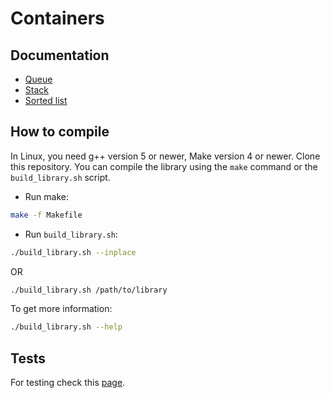 # Containers
## Documentation 
* [Queue](https://github.com/Chukak/containers/blob/master/docs/queue.md)
* [Stack](https://github.com/Chukak/containers/blob/master/docs/stack.md)
* [Sorted list](https://github.com/Chukak/containers/blob/master/docs/sorted_list.md)

## How to compile
In Linux, you need g++ version 5 or newer, Make version 4 or newer. Clone this repository.
You can compile the library using the `make` command or the `build_library.sh` script.
* Run make:
```bash
make -f Makefile
```
* Run `build_library.sh`:
```bash
./build_library.sh --inplace
```
OR
```bash
./build_library.sh /path/to/library
```
To get more information:
```bash
./build_library.sh --help
```
## Tests
For testing check this [page](https://github.com/Chukak/containers/blob/master/tests/README.md).

